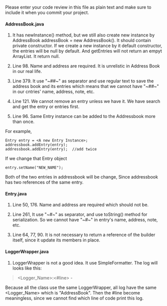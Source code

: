 Please enter your code review in this file as plain text
and make sure to include it when you commit your project.

#### AddressBook.java

1. It has newInstance() method, but we still also create new instance by AddressBook addressBook = new AddressBook(). It should contain private constructor.
If we create a new instance by it default constructor, the entries will be null by default. And getEntries will not return an empyt ArrayList. It return null.

2. Line 98. Name and address are required. It is unrelistic in Address Book in our real life.

3. Line 379. It use "~##~" as separator and use regular text to save the address book and its entries which means that we cannot have "~##~" in our cntries' name, address, note, etc.

4. Line 121. We cannot remove an entry unless we have it. We have search and get the entry or entries first.

5. Line 96. Same Entry instance can be added to the Addressbook more than once. 

For example,

    Entry entry = <A new Entry Instance>;
    addressbook.addEntry(entry);
    addressbook.addEntry(entry);  //add twice

If we change that Entry object

    entry.setName("NEW_NAME");

Both of the two entries in addressbook will be change, Since addressbook has two references of the same entry.

#### Entry.java

1. Line 50, 176. Name and address are required which should not be.

2. Line 261, It use "~#~" as separator, and use toString() method for serialization. So we cannot have "~#~" in entry's name, address, note, etc.

3. Line 64, 77, 90. It is not necessary to return a reference of the builder itself, since it update its members in place.

#### LoggerWrapper.java

1. LoggerWrapper is not a good idea. It use SimpleFormatter. The log will looks like this:

>    <date> <time> <Level>  <Logger_Name>:<#line> - <Message>

Because all the class use the same LoggerWrapper, all log have the same <Logger_Name> which is "AddressBook". Then the #line become meaningless, since we cannot find which line of code print this log.
    
